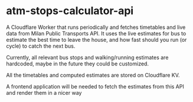 # atm-stops-calculator-api

A Cloudflare Worker that runs periodically and fetches timetables and live data from Milan Public Transports API.
It uses the live estimates for bus to estimate the best time to leave the house, and how fast should you run (or cycle) to catch the next bus.

Currently, all relevant bus stops and walking/running estimates are hardcoded, maybe in the future they could be customized.

All the timetables and computed estimates are stored on Cloudflare KV.

A frontend application will be needed to fetch the estimates from this API and render them in a nicer way
